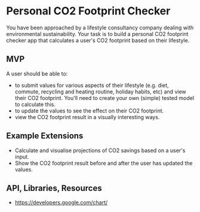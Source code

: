 # Personal CO2 Footprint Checker

You have been approached by a lifestyle consultancy company dealing with environmental sustainability. Your task is to build a personal CO2 footprint checker app that calculates a user's CO2 footprint based on their lifestyle.

## MVP

A user should be able to:

- to submit values for various aspects of their lifestyle (e.g. diet, commute, recycling and heating routine, holiday habits, etc) and view their CO2 footprint. You'll need to create your own (simple) tested model to calculate this.
- to update the values to see the effect on their CO2 footprint.
- view the CO2 footprint result in a visually interesting ways.

## Example Extensions

- Calculate and visualise projections of CO2 savings based on a user's input.
- Show the CO2 footprint result before and after the user has updated the values.

## API, Libraries, Resources

- https://developers.google.com/chart/

